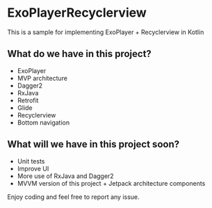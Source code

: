 
# ExoPlayerRecyclerview
This is a sample for implementing ExoPlayer + Recyclerview in Kotlin
## What do we have in this project?
 - ExoPlayer
 - MVP architecture
 - Dagger2
 - RxJava
 - Retrofit
 - Glide
 - Recyclerview
 - Bottom navigation
## What will we have in this project soon?
 - Unit tests
 - Improve UI
 - More use of RxJava and Dagger2
 - MVVM version of this project + Jetpack architecture components


Enjoy coding and feel free to report any issue.
